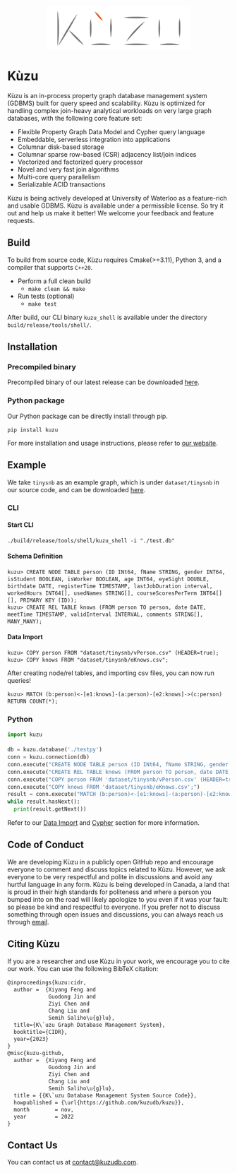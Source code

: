<div align="center">
  <img src="/logo/kuzu-logo.png" height="100">
</div>

# Kùzu
Kùzu is an in-process property graph database management system (GDBMS) built for query speed and scalability. Kùzu is optimized for handling complex join-heavy analytical workloads on very large graph databases, with the following core feature set:

- Flexible Property Graph Data Model and Cypher query language
- Embeddable, serverless integration into applications 
- Columnar disk-based storage
- Columnar sparse row-based (CSR) adjacency list/join indices
- Vectorized and factorized query processor
- Novel and very fast join algorithms
- Multi-core query parallelism
- Serializable ACID transactions

Kùzu is being actively developed at University of Waterloo as a feature-rich and usable GDBMS. Kùzu is available under a permissible license. So try it out and help us make it better! We welcome your feedback and feature requests.

## Build
To build from source code, Kùzu requires Cmake(>=3.11), Python 3, and a compiler that supports `C++20`.
- Perform a full clean build
  - `make clean && make`
- Run tests (optional)
  - `make test`

After build, our CLI binary `kuzu_shell` is available under the directory `build/release/tools/shell/`.

## Installation
### Precompiled binary
Precompiled binary of our latest release can be downloaded [here](https://github.com/kuzudb/kuzu/releases/tag/0.0.1).  
### Python package
Our Python package can be directly install through pip.
```
pip install kuzu
```


For more installation and usage instructions, please refer to [our website](https://kuzudb.com/).

## Example
We take `tinysnb` as an example graph, which is under `dataset/tinysnb` in our source code, and can be downloaded [here](https://github.com/kuzudb/kuzu/tree/master/dataset/tinysnb).

### CLI
#### Start CLI
```
./build/release/tools/shell/kuzu_shell -i "./test.db"
```
#### Schema Definition
```cypher
kuzu> CREATE NODE TABLE person (ID INt64, fName STRING, gender INT64, isStudent BOOLEAN, isWorker BOOLEAN, age INT64, eyeSight DOUBLE, birthdate DATE, registerTime TIMESTAMP, lastJobDuration interval, workedHours INT64[], usedNames STRING[], courseScoresPerTerm INT64[][], PRIMARY KEY (ID));
kuzu> CREATE REL TABLE knows (FROM person TO person, date DATE, meetTime TIMESTAMP, validInterval INTERVAL, comments STRING[], MANY_MANY);
```

#### Data Import
```cypher
kuzu> COPY person FROM "dataset/tinysnb/vPerson.csv" (HEADER=true);
kuzu> COPY knows FROM "dataset/tinysnb/eKnows.csv";
```

After creating node/rel tables, and importing csv files, you can now run queries!
```cypher
kuzu> MATCH (b:person)<-[e1:knows]-(a:person)-[e2:knows]->(c:person) RETURN COUNT(*);
```

### Python
```python
import kuzu

db = kuzu.database('./testpy')
conn = kuzu.connection(db)
conn.execute("CREATE NODE TABLE person (ID INt64, fName STRING, gender INT64, isStudent BOOLEAN, isWorker BOOLEAN, age INT64, eyeSight DOUBLE, birthdate DATE, registerTime TIMESTAMP, lastJobDuration interval, workedHours INT64[], usedNames STRING[], courseScoresPerTerm INT64[][], PRIMARY KEY (ID));")
conn.execute("CREATE REL TABLE knows (FROM person TO person, date DATE, meetTime TIMESTAMP, validInterval INTERVAL, comments STRING[], MANY_MANY);")
conn.execute("COPY person FROM 'dataset/tinysnb/vPerson.csv' (HEADER=true);")
conn.execute("COPY knows FROM 'dataset/tinysnb/eKnows.csv';")
result = conn.execute("MATCH (b:person)<-[e1:knows]-(a:person)-[e2:knows]->(c:person) RETURN COUNT(*)")
while result.hasNext():
  print(result.getNext())
```

Refer to our [Data Import](https://kuzudb.com/docs/data-import) and [Cypher](https://kuzudb.com/docs/cypher) section for more information.

## Code of Conduct
We are developing Kùzu in a publicly open GitHub repo and encourage everyone 
to comment and discuss topics related to Kùzu. However, we ask everyone to be
very respectful and polite in discussions and avoid any hurtful language in any form.
Kùzu is being developed in Canada, a land that is proud in their high standards
for politeness and where a person you bumped into on the road will likely
apologize to you even if it was your fault: so please be 
kind and respectful to everyone. 
If you prefer not to discuss something through open issues and discussions, 
you can always reach us through [email](mailto:contact@kuzudb.com).

## Citing Kùzu
If you are a researcher and use Kùzu in your work, we encourage you to cite our work.
You can use the following BibTeX citation:
```
@inproceedings{kuzu:cidr,
  author =  {Xiyang Feng and
             Guodong Jin and
             Ziyi Chen and
             Chang Liu and
             Semih Saliho\u{g}lu},
  title={K\`uzu Graph Database Management System},
  booktitle={CIDR},
  year={2023}
}
@misc{kuzu-github,
  author =  {Xiyang Feng and
             Guodong Jin and
             Ziyi Chen and
             Chang Liu and
             Semih Saliho\u{g}lu},
  title = {{K\`uzu Database Management System Source Code}},
  howpublished = {\url{https://github.com/kuzudb/kuzu}},
  month        = nov,
  year         = 2022
}
```

## Contact Us
You can contact us at [contact@kuzudb.com](mailto:contact@kuzudb.com).

